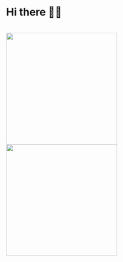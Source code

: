 # Hi there 👋🏾   

# <a href="#"><img align="left" width="300" margin="100px"  src="https://media.giphy.com/media/LOhyMRGvJ7A2l6dGQM/giphy.gif"></a>
## <a href="#"><img align="left" width="300" margin="100px"  src="https://media.giphy.com/media/LOhyMRGvJ7A2l6dGQM/giphy.gif"></a>
